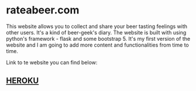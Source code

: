 # rateabeer.com

<p>This website allows you to collect and share your beer tasting feelings with other users. It's a kind of beer-geek's diary. The website is built with using python's framework - flask and some bootstrap 5. It's my first version of the website and I am going to add more content and functionalities from time to time.</p>

<p>Link to te website you can find below:</p>
<h2><a href='https://rateabeer.herokuapp.com/home'>HEROKU</a></h2>
